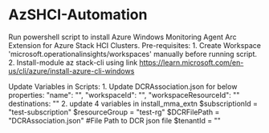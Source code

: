 # AzSHCI-Automation
Run powershell script to install Azure Windows Monitoring Agent Arc Extension for Azure Stack HCI Clusters.
Pre-requisites:
	1. Create Workspace 'microsoft.operationalinsights/workspaces' manually before running script.
	2. Install-module az stack-cli using link https://learn.microsoft.com/en-us/cli/azure/install-azure-cli-windows

Update Variables in Scripts:
	1. Update DCRAssociation.json for below properties:
		"name": "",
		"workspaceId": "",
		"workspaceResourceId": "" 
		destinations: ""  <use the same name as given as step1>
	2. update 4 variables in install_mma_extn
		$subscriptionId = "test-subscription"
		$resourceGroup = "test-rg"
		$DCRFilePath = "DCRAssociation.json" #File Path to DCR json file
		$tenantId = ""